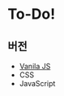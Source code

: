 # To-Do!

## 버전

- [Vanila JS](https://github.com/95rolancia/to-do/tree/main/vanila-js)
- CSS
- JavaScript
